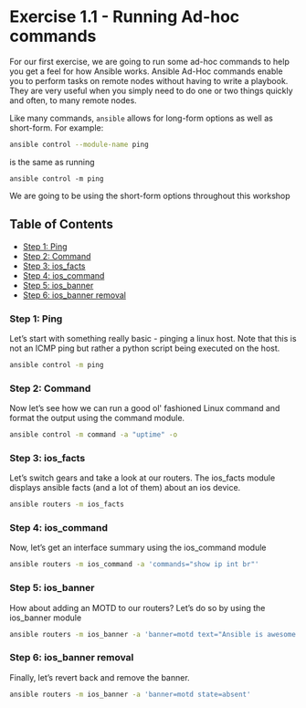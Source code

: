 # Exercise 1.1 - Running Ad-hoc commands

For our first exercise, we are going to run some ad-hoc commands to help you get a feel for how Ansible works. Ansible Ad-Hoc commands enable you to perform tasks on remote nodes without having to write a playbook. They are very useful when you simply need to do one or two things quickly and often, to many remote nodes.

Like many commands, `ansible` allows for long-form options as well as short-form. For example:

```bash
ansible control --module-name ping
```

is the same as running
```
ansible control -m ping
```
We are going to be using the short-form options throughout this workshop

## Table of Contents
 - [Step 1: Ping](#step-1-ping)
 - [Step 2: Command](#step-2-command)
 - [Step 3: ios_facts](#step-3-ios_facts)
 - [Step 4: ios_command](#step-4-ios_command)
 - [Step 5: ios_banner](#step-5-ios_banner)
 - [Step 6: ios_banner removal](#step-6-ios_banner-removal)

### Step 1: Ping

Let’s start with something really basic - pinging a linux host. Note that this is not an ICMP ping but rather a python script being executed on the host.

```bash
ansible control -m ping
```

### Step 2: Command
Now let’s see how we can run a good ol' fashioned Linux command and format the output using the command module.
```bash
ansible control -m command -a "uptime" -o
```

### Step 3: ios_facts

Let’s switch gears and take a look at our routers. The ios_facts module displays ansible facts (and a lot of them) about an ios device.

```bash
ansible routers -m ios_facts
```

### Step 4: ios_command

Now, let’s get an interface summary using the ios_command module

```bash
ansible routers -m ios_command -a 'commands="show ip int br"'
```

### Step 5: ios_banner

How about adding an MOTD to our routers? Let’s do so by using the ios_banner module

```bash
ansible routers -m ios_banner -a 'banner=motd text="Ansible is awesome!" state=present'
```

### Step 6: ios_banner removal

Finally, let’s revert back and remove the banner.

```bash
ansible routers -m ios_banner -a 'banner=motd state=absent'
```
